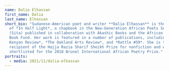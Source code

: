 ```yaml
---
name: Dalia Elhassan
first_name: Dalia
last_name: Elhassan
short_bio: "Sudanese-American poet and writer **Dalia Elhassan** is the author
  of *In Half Light*, a chapbook in the New-Generation African Poets Series
  (Sita) published in collaboration with Akashic Books and the African Poetry
  Book Fund. Her work is featured in a number of publications, including *The
  Kenyon Review*, *The Oakland Arts Review*, and *Rattle #59*. She is the
  recipient of the Hajja Razia Sharif Sheikh Prize for nonfiction and was
  shortlisted for the 2018 Brunel International African Poetry Prize."
portraits:
  - media: 2021/11/dalia-elhassan
---
```

